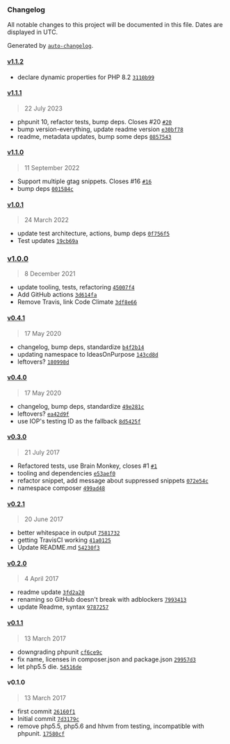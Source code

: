 ### Changelog

All notable changes to this project will be documented in this file. Dates are displayed in UTC.

Generated by [`auto-changelog`](https://github.com/CookPete/auto-changelog).

#### [v1.1.2](https://github.com/ideasonpurpose/wp-google-analytics/compare/v1.1.1...v1.1.2)

- declare dynamic properties for PHP 8.2 [`3110b99`](https://github.com/ideasonpurpose/wp-google-analytics/commit/3110b99fccbf4ca1bb154f2ca0dac9ceeeb6f71f)

#### [v1.1.1](https://github.com/ideasonpurpose/wp-google-analytics/compare/v1.1.0...v1.1.1)

> 22 July 2023

- phpunit 10, refactor tests, bump deps. Closes #20 [`#20`](https://github.com/ideasonpurpose/wp-google-analytics/issues/20)
- bump version-everything, update readme version [`e30bf78`](https://github.com/ideasonpurpose/wp-google-analytics/commit/e30bf78d5f7bfa2ee7e8af57f05ca1fb687c3a81)
- readme, metadata updates, bump some deps [`0857543`](https://github.com/ideasonpurpose/wp-google-analytics/commit/0857543be2287e4301f10028dfb059c3b15da4c1)

#### [v1.1.0](https://github.com/ideasonpurpose/wp-google-analytics/compare/v1.0.1...v1.1.0)

> 11 September 2022

- Support multiple gtag snippets. Closes #16 [`#16`](https://github.com/ideasonpurpose/wp-google-analytics/issues/16)
- bump deps [`001584c`](https://github.com/ideasonpurpose/wp-google-analytics/commit/001584c421787d9fc2df360559b62ef5f31cb737)

#### [v1.0.1](https://github.com/ideasonpurpose/wp-google-analytics/compare/v1.0.0...v1.0.1)

> 24 March 2022

- update test architecture, actions, bump deps [`0f756f5`](https://github.com/ideasonpurpose/wp-google-analytics/commit/0f756f51d798defa6f014964be3a378eb699c4d9)
- Test updates [`19cb69a`](https://github.com/ideasonpurpose/wp-google-analytics/commit/19cb69a155b7e32e8677fd003e2a30a7cdca5397)

### [v1.0.0](https://github.com/ideasonpurpose/wp-google-analytics/compare/v0.4.1...v1.0.0)

> 8 December 2021

- update tooling, tests, refactoring [`45007f4`](https://github.com/ideasonpurpose/wp-google-analytics/commit/45007f40de2fe90eb6ca7d5aef21e6a7c2097698)
- Add GitHub actions [`3d614fa`](https://github.com/ideasonpurpose/wp-google-analytics/commit/3d614fa98d97591c08aa96691d8eb9db38ade153)
- Remove Travis, link Code Climate [`3df8e66`](https://github.com/ideasonpurpose/wp-google-analytics/commit/3df8e66143e2b0133f343265d186403da67a9fc2)

#### [v0.4.1](https://github.com/ideasonpurpose/wp-google-analytics/compare/v0.4.0...v0.4.1)

> 17 May 2020

- changelog, bump deps, standardize [`b4f2b14`](https://github.com/ideasonpurpose/wp-google-analytics/commit/b4f2b1419c4c619615e7e6340682c5369e90ec25)
- updating namespace to IdeasOnPurpose [`143cd8d`](https://github.com/ideasonpurpose/wp-google-analytics/commit/143cd8d96eeef0b5f38c05fee61ef4aaa24a39c8)
- leftovers? [`180998d`](https://github.com/ideasonpurpose/wp-google-analytics/commit/180998dc33620f5c67e0bb94f75204689a6a8175)

#### [v0.4.0](https://github.com/ideasonpurpose/wp-google-analytics/compare/v0.3.0...v0.4.0)

> 17 May 2020

- changelog, bump deps, standardize [`49e281c`](https://github.com/ideasonpurpose/wp-google-analytics/commit/49e281c33b2a01801ab61f3cacacfd6e28d6a9e0)
- leftovers? [`ea42d9f`](https://github.com/ideasonpurpose/wp-google-analytics/commit/ea42d9fe6ae80ace264935354aadfddd50c731bc)
- use IOP's testing ID as the fallback [`8d5425f`](https://github.com/ideasonpurpose/wp-google-analytics/commit/8d5425f660d97b5e8ac88189c43a3f4b141464a6)

#### [v0.3.0](https://github.com/ideasonpurpose/wp-google-analytics/compare/v0.2.1...v0.3.0)

> 21 July 2017

- Refactored tests, use Brain Monkey, closes #1 [`#1`](https://github.com/ideasonpurpose/wp-google-analytics/issues/1)
- tooling and dependencies [`e53aef0`](https://github.com/ideasonpurpose/wp-google-analytics/commit/e53aef003d06fa178ecd72084cd1501b77eaaa9f)
- refactor snippet, add message about suppressed snippets [`072e54c`](https://github.com/ideasonpurpose/wp-google-analytics/commit/072e54cc02e286210b7ce49b33f10a309539f696)
- namespace composer [`499ad48`](https://github.com/ideasonpurpose/wp-google-analytics/commit/499ad480a03870aa301db4aeeb422c25985a8cc0)

#### [v0.2.1](https://github.com/ideasonpurpose/wp-google-analytics/compare/v0.2.0...v0.2.1)

> 20 June 2017

- better whitespace in output [`7581732`](https://github.com/ideasonpurpose/wp-google-analytics/commit/7581732742b048c90bde755c8d9cd603ab0cbbbb)
- getting TravisCI working [`41a0125`](https://github.com/ideasonpurpose/wp-google-analytics/commit/41a01255d7ff92fad53df752b0c9a94d44a58631)
- Update README.md [`54230f3`](https://github.com/ideasonpurpose/wp-google-analytics/commit/54230f3aff68c1b9137d806e8667b08c78d70af3)

#### [v0.2.0](https://github.com/ideasonpurpose/wp-google-analytics/compare/v0.1.1...v0.2.0)

> 4 April 2017

- readme update [`3fd2a20`](https://github.com/ideasonpurpose/wp-google-analytics/commit/3fd2a201bfa7dac0868588a83ad6974f235c5e69)
- renaming so GitHub doesn't break with adblockers [`7993413`](https://github.com/ideasonpurpose/wp-google-analytics/commit/79934130e79322e2c690b477c8f4d310078d557f)
- update Readme, syntax [`9787257`](https://github.com/ideasonpurpose/wp-google-analytics/commit/978725756afcdcca6acbd9f3be34e134503b060a)

#### [v0.1.1](https://github.com/ideasonpurpose/wp-google-analytics/compare/v0.1.0...v0.1.1)

> 13 March 2017

- downgrading phpunit [`cf6ce9c`](https://github.com/ideasonpurpose/wp-google-analytics/commit/cf6ce9cde643549f2f9c1fc8b802414e9c7a7fb0)
- fix name, licenses in composer.json and package.json [`29957d3`](https://github.com/ideasonpurpose/wp-google-analytics/commit/29957d3783c396778dbd0c5ae2a9c16bfa16134b)
- let php5.5 die. [`54516de`](https://github.com/ideasonpurpose/wp-google-analytics/commit/54516de15393dfcd5c24d480c0842e728d5f79b1)

#### v0.1.0

> 13 March 2017

- first commit [`26160f1`](https://github.com/ideasonpurpose/wp-google-analytics/commit/26160f150253787383fc00e2b3979921b69efdd0)
- Initial commit [`7d3179c`](https://github.com/ideasonpurpose/wp-google-analytics/commit/7d3179c5fc695c6532261834e3cd64e0cb9d8c88)
- remove php5.5, php5.6 and hhvm from testing, incompatible with phpunit. [`17580cf`](https://github.com/ideasonpurpose/wp-google-analytics/commit/17580cff821587116054dc0b87e689f2fb24c8e7)
